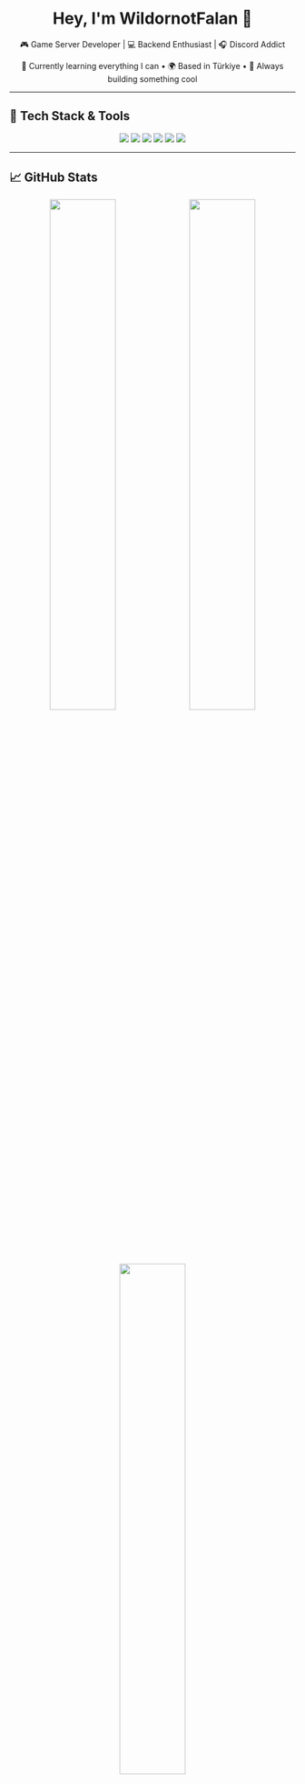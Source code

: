 <h1 align="center">Hey, I'm WildornotFalan 👋</h1>

<p align="center">
  🎮 Game Server Developer | 💻 Backend Enthusiast | 🎧 Discord Addict  
</p>

<p align="center">
  🧠 Currently learning everything I can • 🌍 Based in Türkiye • 🎤 Always building something cool
</p>

---

## 🧰 Tech Stack & Tools

<div align="center">
  <img src="https://img.shields.io/badge/-Lua-000?&logo=lua&logoColor=white" />
  <img src="https://img.shields.io/badge/-JavaScript-F7DF1E?&logo=javascript&logoColor=black" />
  <img src="https://img.shields.io/badge/-Python-3776AB?&logo=python&logoColor=white" />
  <img src="https://img.shields.io/badge/-Node.js-339933?&logo=node.js&logoColor=white" />
  <img src="https://img.shields.io/badge/-Git-F05032?&logo=git&logoColor=white" />
  <img src="https://img.shields.io/badge/-VS%20Code-007ACC?&logo=visual-studio-code&logoColor=white" />
</div>

---

## 📈 GitHub Stats

<div align="center">
  <img src="https://github-readme-stats.vercel.app/api?username=WildorNotFalan&show_icons=true&theme=tokyonight&count_private=true" width="48%" />
  <img src="https://github-readme-streak-stats.herokuapp.com/?user=WildorNotFalan&theme=tokyonight" width="48%" />
  <img src="https://github-readme-stats.vercel.app/api/top-langs/?username=WildorNotFalan&layout=compact&theme=tokyonight" width="48%" />
</div>

---

## 🎧 Discord Presence

<div align="center">
  <img src="https://lanyard.cnrad.dev/api/942455352937558076?theme=dark&animated=true&hideDiscriminators=false&borderRadius=10px">
</div>

---

## 🔗 Connect With Me

<p align="center">
  <a href="https://discord.gg/vayuCQuCT3" target="_blank"> <img src="https://img.shields.io/badge/Discord-7289DA?style=flat&logo=discord&logoColor=white"/> </a>
  <a href="https://www.instagram.com/" target="_blank"> <img src="https://img.shields.io/badge/Instagram-E4405F?style=flat&logo=instagram&logoColor=white"/> </a>
  <a href="rtozturk0@gmail.com"> <img src="https://img.shields.io/badge/E--Mail-D14836?style=flat&logo=gmail&logoColor=white"/> </a>
</p>

---

## ⚡ Fun Facts

- 🌙 I'm Active: 24/7.
- 🧩 I'm an optimization freak on game servers.
- 🥁 I love music and visual arrangement.
- 🧠 “Overly detail-oriented” could be my middle name.

---

## 💬 Motto

> “Some things cannot be codified... but many can.”

---

<h3 align="center">Thanks for visiting! 🚀</h3>
